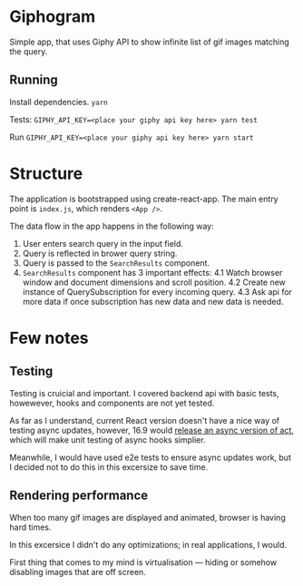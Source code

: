 # Giphogram

Simple app, that uses Giphy API to
show infinite list of gif images matching the query.

## Running

Install dependencies.
`yarn`

Tests:
`GIPHY_API_KEY=<place your giphy api key here> yarn test`

Run
`GIPHY_API_KEY=<place your giphy api key here> yarn start`

# Structure

The application is bootstrapped using create-react-app. The main entry point is
`index.js`, which renders `<App />`.

The data flow in the app happens in the following way:

1. User enters search query in the input field.
2. Query is reflected in brower query string.
3. Query is passed to the `SearchResults` component.
4. `SearchResults` component has 3 important effects:
   4.1 Watch browser window and document dimensions and scroll position.
   4.2 Create new instance of QuerySubscription for every incoming query.
   4.3 Ask api for more data if once subscription has new data and new data is needed.

# Few notes

## Testing

Testing is cruicial and important. I covered backend api with basic tests, howewever, hooks and components are not yet tested.

As far as I understand, current React version doesn't have a nice way of testing async updates, however, 16.9 would [release an async version of act](https://github.com/facebook/react/issues/15379), which will make unit testing of async hooks simplier.

Meanwhile, I would have used e2e tests to ensure async updates work, but I decided not to do this in this excersize to save time.

## Rendering performance

When too many gif images are displayed and animated, browser is having hard times.

In this excersice I didn't do any optimizations; in real applications, I would.

First thing that comes to my mind is virtualisation — hiding or somehow disabling images that are off screen.
